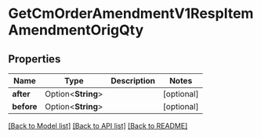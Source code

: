 # GetCmOrderAmendmentV1RespItemAmendmentOrigQty

## Properties

Name | Type | Description | Notes
------------ | ------------- | ------------- | -------------
**after** | Option<**String**> |  | [optional]
**before** | Option<**String**> |  | [optional]

[[Back to Model list]](../README.md#documentation-for-models) [[Back to API list]](../README.md#documentation-for-api-endpoints) [[Back to README]](../README.md)


